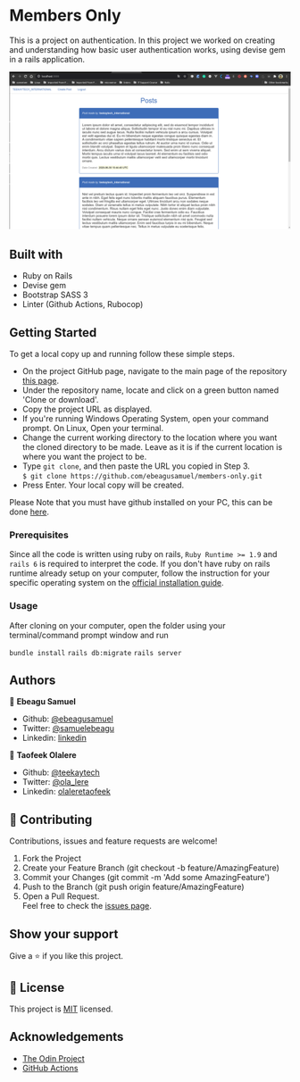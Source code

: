 # Members Only

This is a project on authentication. In this project we worked on creating and understanding how basic user authentication works, using devise gem in a rails application.

![screenshot](/app/assets/images/screenshot.png)

## Built with
  * Ruby on Rails
  * Devise gem
  * Bootstrap SASS 3
  * Linter (Github Actions, Rubocop)

## Getting Started

To get a local copy up and running follow these simple steps.

- On the project GitHub page, navigate to the main page of the repository [this page](https://github.com/ebeagusamuel/members-only.git).
- Under the repository name, locate and click on a green button named 'Clone or download'. 
- Copy the project URL as displayed.
- If you're running Windows Operating System, open your command prompt. On Linux, Open your terminal.
- Change the current working directory to the location where you want the cloned directory to be made. Leave as it is if the current location is where you want the project to be.
- Type `git clone`, and then paste the URL you copied in Step 3.<br>
`$ git clone https://github.com/ebeagusamuel/members-only.git`
- Press Enter. Your local copy will be created.

Please Note that you must have github installed on your PC, this can be done [here](https://gist.github.com/derhuerst/1b15ff4652a867391f03).


### Prerequisites

Since all the code is written using ruby on rails, `Ruby Runtime >= 1.9` and `rails 6` is required to interpret the code. If you don't have ruby on rails runtime already setup on your computer, follow the instruction for your specific operating system on the [official installation guide](https://guides.rubyonrails.org/getting_started.html#creating-a-new-rails-project-installing-rails).

### Usage

After cloning on your computer, open the folder using your terminal/command prompt window and run

`bundle install`
`rails db:migrate`
`rails server`

## Authors

👤 **Ebeagu Samuel**

- Github: [@ebeagusamuel](https://github.com/ebeagusamuel)
- Twitter: [@samuelebeagu](twitter.com/ebeagu_samuel)
- Linkedin: [linkedin]()

👤 **Taofeek Olalere**

- Github: [@teekaytech](https://github.com/teekaytech)
- Twitter: [@ola_lere](https://twitter.com/ola_lere)
- Linkedin: [olaleretaofeek](https://linkedin.com/in/olaleretaofeek)

## 🤝 Contributing
Contributions, issues and feature requests are welcome!
   1. Fork the Project
   2. Create your Feature Branch (git checkout -b feature/AmazingFeature)
   3. Commit your Changes (git commit -m 'Add some AmazingFeature')
   4. Push to the Branch (git push origin feature/AmazingFeature)
   5. Open a Pull Request.<br>
Feel free to check the [issues page](issues/).

## Show your support

Give a ⭐️ if you like this project.

## 📝 License

This project is [MIT](lic.url) licensed.

## Acknowledgements

- [The Odin Project](https://www.theodinproject.com/courses/ruby-on-rails/lessons/authentication)
- [GitHub Actions](https://github.com/microverseinc/linters-config/tree/master/ror)